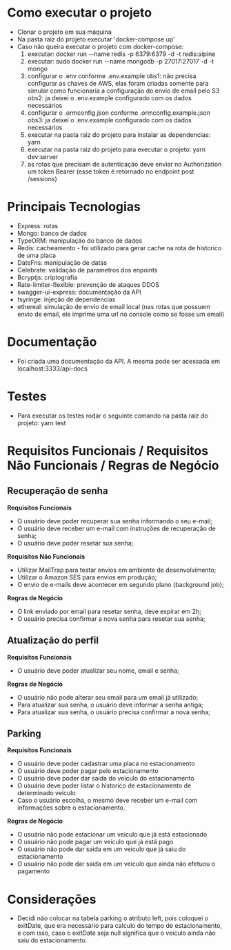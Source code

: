# Como executar o projeto
- Clonar o projeto em sua máquina
- Na pasta raiz do projeto executar 'docker-compose up'
- Caso não queira executar o projeto com docker-compose:
  1) executar: docker run --name redis -p 6379:6379 -d -t redis:alpine
  2) executar: sudo docker run --name mongodb -p 27017:27017 -d -t mongo
  3) configurar o .env conforme .env.example
    obs1: não precisa configurar as chaves de AWS, elas foram criadas somente para
      simular como funcionaria a configuração do envio de email pelo S3
    obs2: ja deixei o .env.example configurado com os dados necessários
  4) configurar o .ormconfig.json conforme .ormconfig.example.json
    obs3: ja deixei o .env.example configurado com os dados necessários
  5) executar na pasta raiz do projeto para instalar as dependencias: yarn
  6) executar na pasta raiz do projeto para executar o projeto: yarn dev:server
  7) as rotas que precisam de autenticação deve enviar no Authorization um token Bearer (esse token é retornado no endpoint post /sessions)

# Principais Tecnologias

- Express: rotas
- Mongo: banco de dados
- TypeORM: manipulação do banco de dados
- Redis: cacheamento - foi utilizado para gerar cache na rota de historico de uma placa
- DateFns: manipulação de datas
- Celebrate: validação de parametros dos enpoints
- Bcryptjs: criptografia
- Rate-limiter-flexible: prevenção de ataques DDOS
- swagger-ui-express: documentação da API
- tsyringe: injeção de dependencias
- ethereal: simulação de envio de email local (nas rotas que possuem envio de email, ele imprime uma url no console como se fosse um email)

# Documentação

- Foi criada uma documentação da API. A mesma pode ser acessada em localhost:3333/api-docs

# Testes

- Para executar os testes rodar o seguinte comando na pasta raiz do projeto: yarn test


# Requisitos Funcionais / Requisitos Não Funcionais / Regras de Negócio
## Recuperação de senha

**Requisitos Funcionais**

- O usuário deve poder recuperar sua senha informando o seu e-mail;
- O usuário deve receber um e-mail com instruções de recuperação de senha;
- O usuário deve poder resetar sua senha;

**Requisitos Não Funcionais**

- Utilizar MailTrap para testar envios em ambiente de desenvolvimento;
- Utilizar o Amazon SES para envios em produção;
- O envio de e-mails deve acontecer em segundo plano (background job);

**Regras de Negócio**

- O link enviado por email para resetar senha, deve expirar em 2h;
- O usuário precisa confirmar a nova senha para resetar sua senha;

## Atualização do perfil

**Requisitos Funcionais**

- O usuário deve poder atualizar seu nome, email e senha;

**Regras de Negócio**

- O usuário não pode alterar seu email para um email já utilizado;
- Para atualizar sua senha, o usuário deve informar a senha antiga;
- Para atualizar sua senha, o usuário precisa confirmar a nova senha;

## Parking

**Requisitos Funcionais**

- O usuário deve poder cadastrar uma placa no estacionamento
- O usuário deve poder pagar pelo estacionamento
- O usuário deve poder dar saida do veiculo do estacionamento
- O usuário deve poder listar o historico de estacionamento de determinado veiculo
- Caso o usuário escolha, o mesmo deve receber um e-mail com informações sobre o estacionamento.

**Regras de Negócio**

- O usuário não pode estacionar um veiculo que já está estacionado
- O usuário não pode pagar um veiculo que já está pago
- O usuário não pode dar saida em um veiculo que já saiu do estacionamento
- O usuário não pode dar saida em um veiculo que ainda não efetuou o pagamento


# Considerações
- Decidi não colocar na tabela parking o atributo left, pois coloquei o exitDate, que era necessário para calculo do tempo de estacionamento, e com isso, caso o exitDate seja null significa que o veiculo ainda não saiu do estacionamento.
